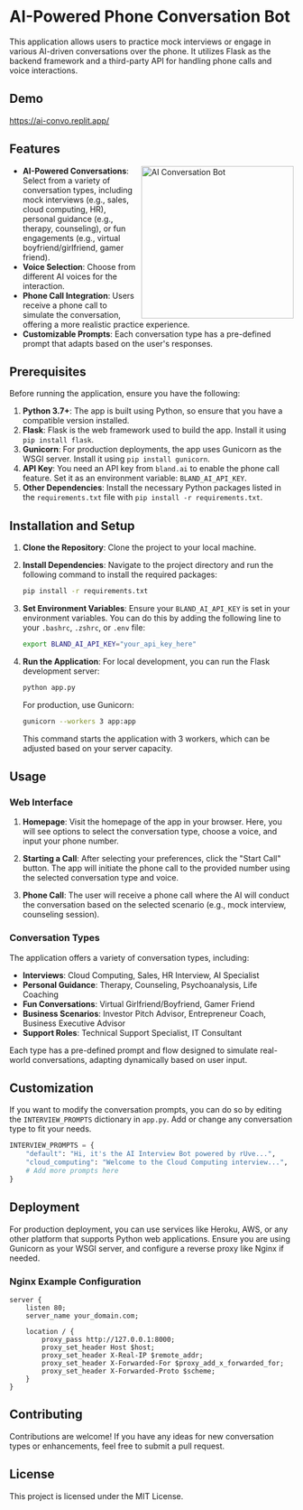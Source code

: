  # AI-Powered Phone Conversation Bot

This application allows users to practice mock interviews or engage in various AI-driven conversations over the phone. It utilizes Flask as the backend framework and a third-party API for handling phone calls and voice interactions.

## Demo
https://ai-convo.replit.app/

## Features
<a href="https://ai-convo.replit.app/">
  <img src="https://github.com/ruvnet/voicebot/blob/main/assets/ai-convo.png?raw=true" alt="AI Conversation Bot" align="right" width="270px">
</a>

- **AI-Powered Conversations**: Select from a variety of conversation types, including mock interviews (e.g., sales, cloud computing, HR), personal guidance (e.g., therapy, counseling), or fun engagements (e.g., virtual boyfriend/girlfriend, gamer friend).
- **Voice Selection**: Choose from different AI voices for the interaction.
- **Phone Call Integration**: Users receive a phone call to simulate the conversation, offering a more realistic practice experience.
- **Customizable Prompts**: Each conversation type has a pre-defined prompt that adapts based on the user's responses.

## Prerequisites

Before running the application, ensure you have the following:

1. **Python 3.7+**: The app is built using Python, so ensure that you have a compatible version installed.
2. **Flask**: Flask is the web framework used to build the app. Install it using `pip install flask`.
3. **Gunicorn**: For production deployments, the app uses Gunicorn as the WSGI server. Install it using `pip install gunicorn`.
4. **API Key**: You need an API key from `bland.ai` to enable the phone call feature. Set it as an environment variable: `BLAND_AI_API_KEY`.
5. **Other Dependencies**: Install the necessary Python packages listed in the `requirements.txt` file with `pip install -r requirements.txt`.

## Installation and Setup

1. **Clone the Repository**: Clone the project to your local machine.

2. **Install Dependencies**: Navigate to the project directory and run the following command to install the required packages:

   ```bash
   pip install -r requirements.txt
   ```

3. **Set Environment Variables**: Ensure your `BLAND_AI_API_KEY` is set in your environment variables. You can do this by adding the following line to your `.bashrc`, `.zshrc`, or `.env` file:

   ```bash
   export BLAND_AI_API_KEY="your_api_key_here"
   ```

4. **Run the Application**: For local development, you can run the Flask development server:

   ```bash
   python app.py
   ```

   For production, use Gunicorn:

   ```bash
   gunicorn --workers 3 app:app
   ```

   This command starts the application with 3 workers, which can be adjusted based on your server capacity.

## Usage

### Web Interface

1. **Homepage**: Visit the homepage of the app in your browser. Here, you will see options to select the conversation type, choose a voice, and input your phone number.

2. **Starting a Call**: After selecting your preferences, click the "Start Call" button. The app will initiate the phone call to the provided number using the selected conversation type and voice.

3. **Phone Call**: The user will receive a phone call where the AI will conduct the conversation based on the selected scenario (e.g., mock interview, counseling session).

### Conversation Types

The application offers a variety of conversation types, including:

- **Interviews**: Cloud Computing, Sales, HR Interview, AI Specialist
- **Personal Guidance**: Therapy, Counseling, Psychoanalysis, Life Coaching
- **Fun Conversations**: Virtual Girlfriend/Boyfriend, Gamer Friend
- **Business Scenarios**: Investor Pitch Advisor, Entrepreneur Coach, Business Executive Advisor
- **Support Roles**: Technical Support Specialist, IT Consultant

Each type has a pre-defined prompt and flow designed to simulate real-world conversations, adapting dynamically based on user input.

## Customization

If you want to modify the conversation prompts, you can do so by editing the `INTERVIEW_PROMPTS` dictionary in `app.py`. Add or change any conversation type to fit your needs.

```python
INTERVIEW_PROMPTS = {
    "default": "Hi, it's the AI Interview Bot powered by rUve...",
    "cloud_computing": "Welcome to the Cloud Computing interview...",
    # Add more prompts here
}
```

## Deployment

For production deployment, you can use services like Heroku, AWS, or any other platform that supports Python web applications. Ensure you are using Gunicorn as your WSGI server, and configure a reverse proxy like Nginx if needed.

### Nginx Example Configuration

```nginx
server {
    listen 80;
    server_name your_domain.com;

    location / {
        proxy_pass http://127.0.0.1:8000;
        proxy_set_header Host $host;
        proxy_set_header X-Real-IP $remote_addr;
        proxy_set_header X-Forwarded-For $proxy_add_x_forwarded_for;
        proxy_set_header X-Forwarded-Proto $scheme;
    }
}
```

## Contributing

Contributions are welcome! If you have any ideas for new conversation types or enhancements, feel free to submit a pull request.

## License

This project is licensed under the MIT License.
 